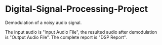 # Digital-Signal-Processing-Project
Demodulation of a noisy audio signal. 

The input audio is "Input Audio File", the resulted audio after demodulation is "Output Audio File".
The complete report is "DSP Report".
